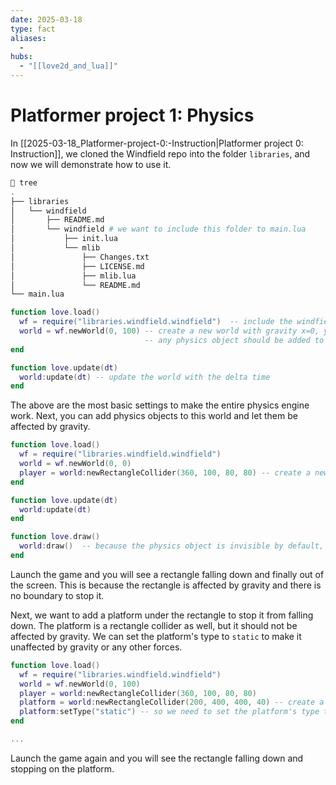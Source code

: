 ```yaml
---
date: 2025-03-18
type: fact
aliases:
  -
hubs:
  - "[[love2d_and_lua]]"
---
```


# Platformer project 1: Physics

In [[2025-03-18_Platformer-project-0:-Instruction|Platformer project 0: Instruction]], we cloned the Windfield repo into the folder `libraries`, and now we will demonstrate how to use it.

```sh
 tree
.
├── libraries
│   └── windfield
│       ├── README.md
│       └── windfield # we want to include this folder to main.lua
│           ├── init.lua
│           └── mlib
│               ├── Changes.txt
│               ├── LICENSE.md
│               ├── mlib.lua
│               └── README.md
└── main.lua
```

```lua
function love.load()
  wf = require("libraries.windfield.windfield")  -- include the windfield library and assign it to the variable wf
  world = wf.newWorld(0, 100) -- create a new world with gravity x=0, y=100 (which means the gravity is down)
                              -- any physics object should be added to this world to be affected by the physics
end

function love.update(dt)
  world:update(dt) -- update the world with the delta time
end
```

The above are the most basic settings to make the entire physics engine work. Next, you can add physics objects to this world and let them be affected by gravity.

```lua
function love.load()
  wf = require("libraries.windfield.windfield")
  world = wf.newWorld(0, 0)
  player = world:newRectangleCollider(360, 100, 80, 80) -- create a new rectangle collider at x=360, y=100, width=80, height=80
end

function love.update(dt)
  world:update(dt)
end

function love.draw()
  world:draw()  -- because the physics object is invisible by default, but we can use `world:draw()` to draw the physics object outline for debugging
end
```

Launch the game and you will see a rectangle falling down and finally out of the screen. This is because the rectangle is affected by gravity and there is no boundary to stop it.

Next, we want to add a platform under the rectangle to stop it from falling down. The platform is a rectangle collider as well, but it should not be affected by gravity. We can set the platform's type to `static` to make it unaffected by gravity or any other forces.

```lua
function love.load()
  wf = require("libraries.windfield.windfield")
  world = wf.newWorld(0, 100)
  player = world:newRectangleCollider(360, 100, 80, 80)
  platform = world:newRectangleCollider(200, 400, 400, 40) -- create a new rectangle collider as the platform, but it is `dynamic` by default
  platform:setType("static") -- so we need to set the platform's type to `static` to make it unaffected by any forces
end

...

```

Launch the game again and you will see the rectangle falling down and stopping on the platform.

